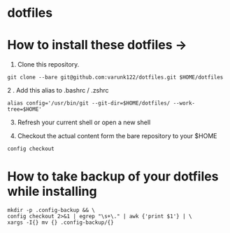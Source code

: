 # dotfiles

# How to install these dotfiles ->

1. Clone this repository.

  ` git clone --bare git@github.com:varunk122/dotfiles.git $HOME/dotfiles `

2 . Add this alias to .bashrc / .zshrc

  ` alias config='/usr/bin/git --git-dir=$HOME/dotfiles/ --work-tree=$HOME' `

3. Refresh your current shell or open a new shell 

4. Checkout the actual content form the bare repository to your $HOME

  ` config checkout `


# How to take backup of your dotfiles while installing 

``` 
mkdir -p .config-backup && \
config checkout 2>&1 | egrep "\s+\." | awk {'print $1'} | \
xargs -I{} mv {} .config-backup/{}
```


